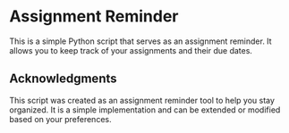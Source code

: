 # Assignment Reminder
This is a simple Python script that serves as an assignment reminder. It allows you to keep track of your assignments and their due dates.

## Acknowledgments
This script was created as an assignment reminder tool to help you stay organized.
It is a simple implementation and can be extended or modified based on your preferences.
